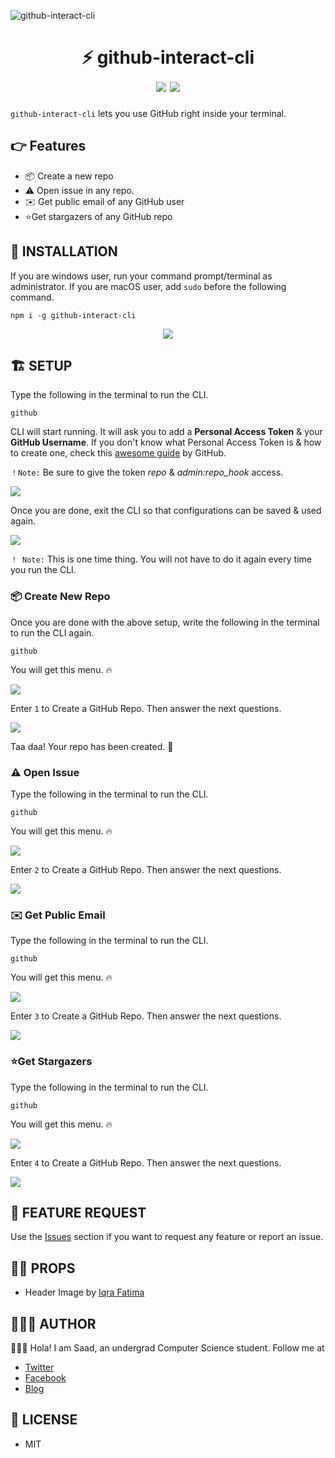 ![github-interact-cli](https://i.imgur.com/m46Grpf.jpg)

<div align="center">
	<h1>⚡️ github-interact-cli<br>
	<img src="https://img.shields.io/badge/version-v2.2.8-green">
	<img src="https://img.shields.io/badge/license-MIT-green">
	</h1>
</div>

`github-interact-cli` lets you use GitHub right inside your terminal.

## 👉 Features

- 📦 Create a new repo
- ⚠️ Open issue in any repo.
- ✉️ Get public email of any GitHub user
- ⭐️Get stargazers of any GitHub repo

## 🎩 INSTALLATION

If you are windows user, run your command prompt/terminal as administrator. If you are macOS user, add `sudo` before the following command.

```
npm i -g github-interact-cli
```

<div align="center">
	<img src="https://i.imgur.com/ClFFvhH.gif">
</div>

## 🏗 SETUP

Type the following in the terminal to run the CLI.

```
github
```

CLI will start running. It will ask you to add a **Personal Access Token** & your **GitHub Username**. If you don't know what Personal Access Token is & how to create one, check this [awesome guide](https://help.github.com/en/github/authenticating-to-github/creating-a-personal-access-token-for-the-command-line) by GitHub.

`！Note:` Be sure to give the token _repo_ & _admin:repo_hook_ access.

<img src="https://i.imgur.com/El9gYcp.png">

Once you are done, exit the CLI so that configurations can be saved & used again.

<img src="https://i.imgur.com/fVdgewD.png">

`！ Note:` This is one time thing. You will not have to do it again every time you run the CLI.

### 📦 Create New Repo

Once you are done with the above setup, write the following in the terminal to run the CLI again.

```
github
```

You will get this menu. 🔥

<img src="https://i.imgur.com/z9I199e.png">

Enter `1` to Create a GitHub Repo. Then answer the next questions.

<img src="https://i.imgur.com/fpv4MBS.gif">

Taa daa! Your repo has been created. 🥂

### ⚠️ Open Issue

Type the following in the terminal to run the CLI.

```
github
```

You will get this menu. 🔥

<img src="https://i.imgur.com/z9I199e.png">

Enter `2` to Create a GitHub Repo. Then answer the next questions.

<img src="https://i.imgur.com/ZP6TzQc.png">

### ✉️ Get Public Email

Type the following in the terminal to run the CLI.

```
github
```

You will get this menu. 🔥

<img src="https://i.imgur.com/z9I199e.png">

Enter `3` to Create a GitHub Repo. Then answer the next questions.

<img src="https://i.imgur.com/ajXz5RE.png">

### ⭐️Get Stargazers

Type the following in the terminal to run the CLI.

```
github
```

You will get this menu. 🔥

<img src="https://i.imgur.com/z9I199e.png">

Enter `4` to Create a GitHub Repo. Then answer the next questions.

<img src="https://i.imgur.com/E70a4Xv.png">

## 🚀 FEATURE REQUEST

Use the [Issues](https://github.com/msaaddev/github-interact-cli/issues) section if you want to request any feature or report an issue.

## 🙌🏻 PROPS

- Header Image by [Iqra Fatima](https://github.com/iqrafatimame)

## 👨🏻‍💻 AUTHOR

🙋🏻‍♂️ Hola! I am Saad, an undergrad Computer Science student. Follow me at

- [Twitter](https://twitter.com/msaaddev)
- [Facebook](https://www.facebook.com/msaaddev)
- [Blog](https://msaad.dev)

## 🔑 LICENSE

- MIT
